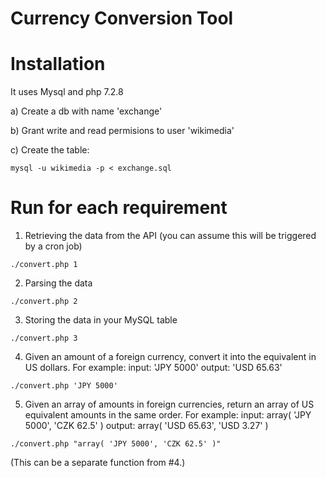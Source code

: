 Currency Conversion Tool
==========================
# Installation
It uses Mysql and php 7.2.8

a) Create a db with name 'exchange'

b) Grant write and read permisions to user 'wikimedia'

c) Create the table:

```mysql -u wikimedia -p < exchange.sql```

# Run for each requirement

1. Retrieving the data from the API (you can assume this will be triggered by a cron job)

```./convert.php 1```

2. Parsing the data

```./convert.php 2```

3. Storing the data in your MySQL table

```./convert.php 3```

4. Given an amount of a foreign currency, convert it into the
equivalent in US dollars. For example:
input: 'JPY 5000'
output: 'USD 65.63'

```./convert.php 'JPY 5000'```

5. Given an array of amounts in foreign currencies, return an array of US equivalent amounts in the same order. For example:
input: array( 'JPY 5000', 'CZK 62.5' )
output: array( 'USD 65.63', 'USD 3.27' )

```./convert.php "array( 'JPY 5000', 'CZK 62.5' )"```

(This can be a separate function from #4.)


